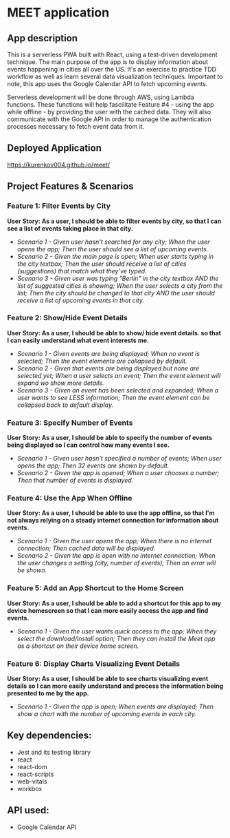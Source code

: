 # MEET application
## App description
This is a serverless PWA built with React, using a test-driven development technique. The main purpose of the app is to display information about events happening in cities all over the US. It's an exercise to practice TDD workflow as well as learn several data visualization techniques. Important to note, this app uses the Google Calendar API to fetch upcoming events.

Serverless development will be done through AWS, using Lambda functions. These functions will help fascilitate Feature #4 - using the app while offline - by providing the user with the cached data. They will also communicate with the Google API in order to manage the authentication processes necessary to fetch event data from it. 

## Deployed Application
https://kurenkov004.github.io/meet/

## Project Features & Scenarios
### Feature 1: Filter Events by City

__User Story: As a user, I should be able to filter events by city, so that I can see a list of events taking place in that city.__
  + *Scenario 1 - Given user hasn't searched for any city; When the user opens the app; Then the user should see a list of upcoming events.*
  + *Scenario 2 - Given the main page is open; When user starts typing in the city textbox; Then the user should receive a list of cities (suggestions) that match what they've typed.*
  + *Scenario 3 - Given user was typing "Berlin" in the city textbox AND the list of suggested cities is showing; When the user selects a city from the list; Then the city should be changed to that city AND the user should receive a list of upcoming events in that city.*

### Feature 2: Show/Hide Event Details

__User Story: As a user, I should be able to show/ hide event details. so that I can easily understand what event interests me.__
  + *Scenario 1 - Given events are being displayed; When no event is selected; Then the event elements are collapsed by default.*
  + *Scenario 2 - Given that events are being displayed but none are selected yet; When a user selects an event; Then the event element will expand wo show more details.*
  + *Scenario 3 - Given an event has been selected and expanded; When a user wants to see LESS information; Then the event element can be collapsed back to default display.*

### Feature 3: Specify Number of Events

__User Story: As a user, I should be able to specify the number of events being displayed so I can control how many events I see.__
  + *Scenario 1 - Given user hasn't specified a number of events; When user opens the app; Then 32 events are shown by default.*
  + *Scenario 2 - Given the app is opened; When a user chooses a number; Then that number of events is displayed.*

### Feature 4: Use the App When Offline

__User Story: As a user, I should be able to use the app offline, so that I'm not always relying on a steady internet connection for information about events.__
  + *Scenario 1 - Given the user opens the app; When there is no internet connection; Then cached data will be displayed.*
  + *Scenario 2 - Given the app is open with no internet connection; When the user changes a setting (city, number of events); Then an error will be shown.*

### Feature 5: Add an App Shortcut to the Home Screen

__User Story: As a user, I should be able to add a shortcut for this app to my device homescreen so that I can more easily access the app and find events.__
  + *Scenario 1 - Given the user wants quick access to the app; When they select the download/install option; Then they can install the Meet app as a shortcut on their device home screen.*

### Feature 6: Display Charts Visualizing Event Details

__User Story: As a user, I should be able to see charts visualizing event details so I can more easily understand and process the information being presented to me by the app.__
  + *Scenario 1 - Given the app is open; When events are displayed; Then show a chart with the number of upcoming events in each city.*


## Key dependencies:
- Jest and its testing library
- react
- react-dom 
- react-scripts
- web-vitals
- workbox

## API used:
- Google Calendar API




